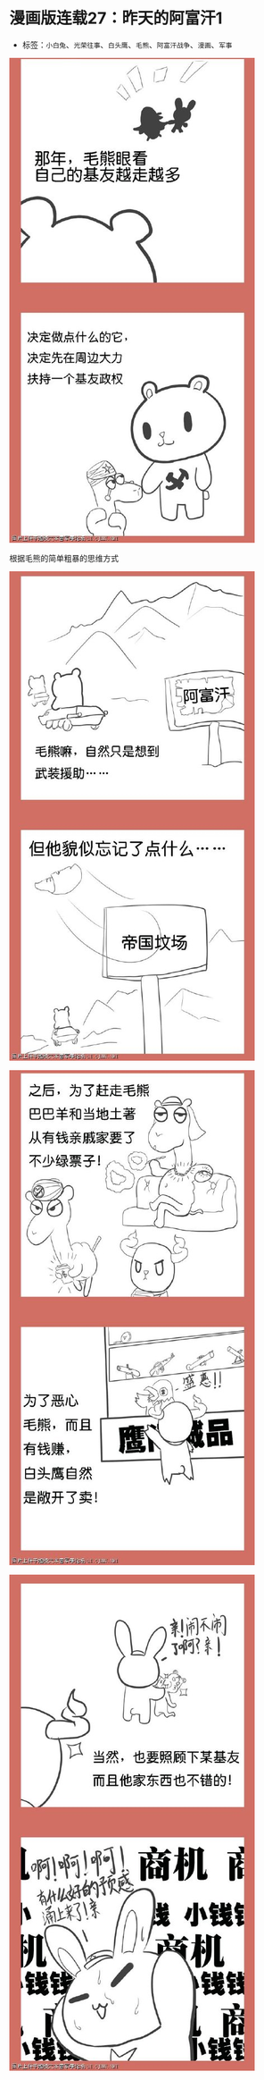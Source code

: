 # 漫画版连载27：昨天的阿富汗1

* 标签：`小白兔`、`光荣往事`、`白头鹰`、`毛熊`、`阿富汗战争`、`漫画`、`军事`

![comic_strip_27_1](../../assets/img/comic_strip_27_1.jpg)

根据毛熊的简单粗暴的思维方式

![comic_strip_27_2](../../assets/img/comic_strip_27_2.jpg)

![comic_strip_27_3](../../assets/img/comic_strip_27_3.jpg)

![comic_strip_27_4](../../assets/img/comic_strip_27_4.jpg)
